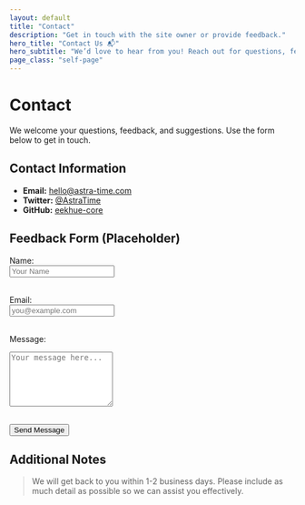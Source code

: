 ```yaml
---
layout: default
title: "Contact"
description: "Get in touch with the site owner or provide feedback."
hero_title: "Contact Us 📬"
hero_subtitle: "We’d love to hear from you! Reach out for questions, feedback, or suggestions."
page_class: "self-page"
---
```


# Contact

We welcome your questions, feedback, and suggestions. Use the form below to get in touch.

## Contact Information

- **Email:** <a href="mailto:hello@astra-time.com">hello@astra-time.com</a>
- **Twitter:** [@AstraTime](https://twitter.com/AstraTime)
- **GitHub:** [eekhue-core](https://github.com/astra-timinikey/eekhue-core)

## Feedback Form (Placeholder)

<form action="#" method="post">
  <label for="name">Name:</label><br>
  <input type="text" id="name" name="name" placeholder="Your Name" required><br><br>
  
  <label for="email">Email:</label><br>
  <input type="email" id="email" name="email" placeholder="you@example.com" required><br><br>
  
  <label for="message">Message:</label><br>
  <textarea id="message" name="message" rows="6" placeholder="Your message here..." required></textarea><br><br>
  
  <button type="submit">Send Message</button>
</form>

## Additional Notes

> We will get back to you within 1-2 business days. Please include as much detail as possible so we can assist you effectively.

